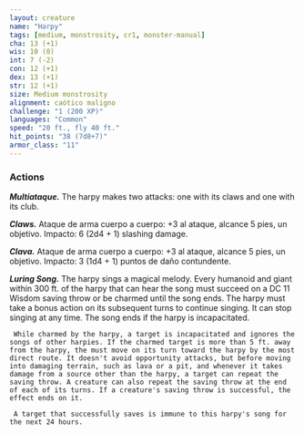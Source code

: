 ```yaml
---
layout: creature
name: "Harpy"
tags: [medium, monstrosity, cr1, monster-manual]
cha: 13 (+1)
wis: 10 (0)
int: 7 (-2)
con: 12 (+1)
dex: 13 (+1)
str: 12 (+1)
size: Medium monstrosity
alignment: caótico maligno
challenge: "1 (200 XP)"
languages: "Common"
speed: "20 ft., fly 40 ft."
hit_points: "38 (7d8+7)"
armor_class: "11"
---
```


### Actions

***Multiataque.*** The harpy makes two attacks: one with its claws and one with its club.

***Claws.*** Ataque de arma cuerpo a cuerpo: +3 al ataque, alcance 5 pies, un objetivo. Impacto: 6 (2d4 + 1) slashing damage.

***Clava.*** Ataque de arma cuerpo a cuerpo: +3 al ataque, alcance 5 pies, un objetivo. Impacto: 3 (1d4 + 1) puntos de daño contundente.

***Luring Song.*** The harpy sings a magical melody. Every humanoid and giant within 300 ft. of the harpy that can hear the song must succeed on a DC 11 Wisdom saving throw or be charmed until the song ends. The harpy must take a bonus action on its subsequent turns to continue singing. It can stop singing at any time. The song ends if the harpy is incapacitated.

     While charmed by the harpy, a target is incapacitated and ignores the songs of other harpies. If the charmed target is more than 5 ft. away from the harpy, the must move on its turn toward the harpy by the most direct route. It doesn't avoid opportunity attacks, but before moving into damaging terrain, such as lava or a pit, and whenever it takes damage from a source other than the harpy, a target can repeat the saving throw. A creature can also repeat the saving throw at the end of each of its turns. If a creature's saving throw is successful, the effect ends on it.

     A target that successfully saves is immune to this harpy's song for the next 24 hours.
